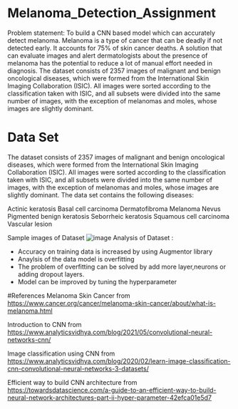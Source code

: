 # Melanoma_Detection_Assignment
Problem statement: To build a CNN based model which can accurately detect melanoma. Melanoma is a type of cancer that can be deadly if not detected early. It accounts for 75% of skin cancer deaths. A solution that can evaluate images and alert dermatologists about the presence of melanoma has the potential to reduce a lot of manual effort needed in diagnosis.
The dataset consists of 2357 images of malignant and benign oncological diseases, which were formed from the International Skin Imaging Collaboration (ISIC). All images were sorted according to the classification taken with ISIC, and all subsets were divided into the same number of images, with the exception of melanomas and moles, whose images are slightly dominant.
# Data Set
The dataset consists of 2357 images of malignant and benign oncological diseases, which were formed from the International Skin Imaging Collaboration (ISIC). All images were sorted according to the classification taken with ISIC, and all subsets were divided into the same number of images, with the exception of melanomas and moles, whose images are slightly dominant.
The data set contains the following diseases:

Actinic keratosis
Basal cell carcinoma
Dermatofibroma
Melanoma
Nevus
Pigmented benign keratosis
Seborrheic keratosis
Squamous cell carcinoma
Vascular lesion

Sample images of Dataset
![image](https://github.com/manjushaunnikrishnan21/Melanoma_Detection_Assignment/assets/151642222/b852ef44-4b80-4936-83ab-19de21061add)
Analysis of Dataset :
*   Accuracy on training data is increased by using Augmentor library
*   Anaylsis of the data model is overfitting
*   The problem of overfitting can be solved by add more layer,neurons or adding dropout layers.
*   Model can be improved by tuning the hyperparameter

#References
Melanoma Skin Cancer from https://www.cancer.org/cancer/melanoma-skin-cancer/about/what-is-melanoma.html

Introduction to CNN from https://www.analyticsvidhya.com/blog/2021/05/convolutional-neural-networks-cnn/

Image classification using CNN from https://www.analyticsvidhya.com/blog/2020/02/learn-image-classification-cnn-convolutional-neural-networks-3-datasets/

Efficient way to build CNN architecture from https://towardsdatascience.com/a-guide-to-an-efficient-way-to-build-neural-network-architectures-part-ii-hyper-parameter-42efca01e5d7

